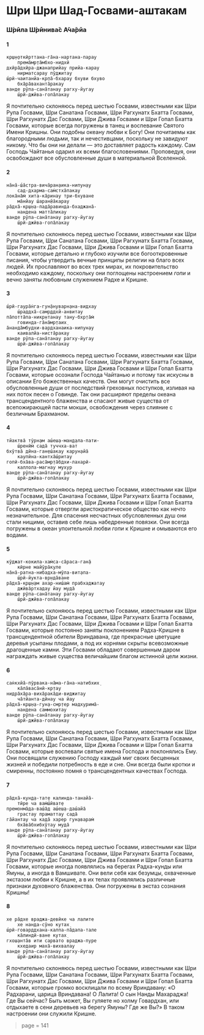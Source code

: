# Шри Шри Шад-Госвами-аштакам

### Ш́рӣла Ш́рӣнива̄с А̄ча̄рйа

#### 1

    кр̣ш̣н̣откӣрттана-га̄на-нартана-парау
        према̄мр̣та̄мбхо-нидхӣ
    дхӣра̄дхӣра-джанаприйау прийа-карау
        нирматсарау пӯджитау
    ш́рӣ-чаитанйа-кр̣па̄-бхарау бхуви бхуво
        бха̄ра̄ваханта̄ракау
    ванде рӯпа-сана̄танау рагху-йугау
        ш́рӣ-джӣва-гопа̄лакау

Я почтительно склоняюсь перед шестью Госвами, известными как Шри Рупа Госвами, Шри Санатана Госвами, Шри Рагхунатх Бхатта Госвами, Шри Рагхунатх Дас Госвами, Шри Джива Госвами и Шри Гопал Бхатта Госвами, которые всегда погружены в танец и воспевание Святого Имени Кришны. Они подобны океану любви к Богу! Они почитаемы как благородными людьми, так и нечестивцами, поскольку не завидуют никому. Что бы они ни делали — это доставляет радость каждому. Сам Господь Чайтанья одарил их всеми благословениями. Проповедуя, они освобождают все обусловленные души в материальной Вселенной.

#### 2

    на̄на̄-ш́а̄стра-вича̄ран̣аика-нипун̣ау
        сад-дхарма-сам̇стха̄пакау
    лока̄на̄м̇ хита-ка̄ринау три-бхуване
        ма̄нйау ш́аран̣йа̄карау
    ра̄дха̄-кр̣ш̣н̣а-пада̄равинда-бхаджана̄-
        нандена матта̄ликау
    ванде рӯпа-сана̄танау рагху-йугау
        ш́рӣ-джӣва-гопа̄лакау

Я почтительно склоняюсь перед шестью Госвами, известными как Шри Рупа Госвами, Шри Санатана Госвами, Шри Рагхунатх Бхатта Госвами, Шри Рагхунатх Дас Госвами, Шри Джива Госвами и Шри Гопал Бхатта Госвами, которые детально и глубоко изучили все богооткровенные писания, чтобы утвердить вечные принципы религии на благо всех людей. Их прославляют во всех трех мирах, их покровительство необходимо каждому, поскольку они поглощены настроением *гопи* и вечно заняты любовным служением Радхе и Кришне.

#### 3

    ш́рӣ-гаура̄н̇га-гун̣а̄нуварн̣ана-видхау
        ш́раддха̄-самр̣ддхй-анвитау
    па̄потта̄па-никр̣нтанау тану-бхр̣та̄м̇
        говинда-га̄на̄мр̣таих̣
    а̄нанда̄мбудхи-вардханаика-нипун̣ау
        каивалйа-ниста̄ракау
    ванде рӯпа-сана̄танау рагху-йугау
        ш́рӣ-джӣва-гопа̄лакау

Я почтительно склоняюсь перед шестью Госвами, известными как Шри Рупа Госвами, Шри Санатана Госвами, Шри Рагхунатх Бхатта Госвами, Шри Рагхунатх Дас Госвами, Шри Джива Госвами и Шри Гопал Бхатта Госвами, которые осознали Господа Чайтанью и потому так искусны в описании Его божественных качеств. Они могут очистить все обусловленные души от последствий греховных поступков, изливая на них поток песен о Говинде. Так они расширяют пределы океана трансцендентного блаженства и спасают живые существа от всепожирающей пасти мокши, освобождения через слияние с безличным Брахманом.

#### 4

    тйактва̄ тӯрн̣ам аш́еш̣а-ман̣д̣ала-пати-
        ш́ренӣм̇ сада̄ туччха-ват
    бхӯтва̄ дӣна-ган̣еш́акау карун̣айа̄
        каупӣна-кантха̄ш́ритау
    гопӣ-бха̄ва-раса̄мр̣та̄бдхи-лахарӣ-
        каллола-магнау мухур
    ванде рӯпа-сана̄танау рагху-йугау
        ш́рӣ-джӣва-гопа̄лакау

Я почтительно склоняюсь перед шестью Госвами, известными как Шри Рупа Госвами, Шри Санатана Госвами, Шри Рагхунатх Бхатта Госвами, Шри Рагхунатх Дас Госвами, Шри Джива Госвами и Шри Гопал Бхатта Госвами, которые отвергли аристократическое общество как нечто незначительное. Для спасения несчастных обусловленных душ они стали нищими, оставив себе лишь набедренные повязки. Они всегда погружены в океан упоительной любви *гопи* к Кришне и омываются его водами.

#### 5

    кӯджат-кокила-хам̇са-са̄раса-ган̣а̄
        кӣрне майӯра̄куле
    на̄на̄-ратна-нибадха-мӯла-вит̣апа-
        ш́рӣ-йукта-вр̣нда̄ване
    ра̄дха̄-кр̣ш̣н̣ам ахар-ниш́ам̇ прабхаджатау
        джӣва̄ртхадау йау муда̄
    ванде рӯпа-сана̄танау рагху-йугау
        ш́рӣ-джӣва-гопа̄лакау

Я почтительно склоняюсь перед шестью Госвами, известными как Шри Рупа Госвами, Шри Санатана Госвами, Шри Рагхунатх Бхатта Госвами, Шри Рагхунатх Дас Госвами, Шри Джива Госвами и Шри Гопал Бхатта Госвами, которые постоянно заняты поклонением Радха-Кришне в трансцендентной обители Вриндавана, где прекрасные цветущие деревья усыпаны плодами, а под их корнями скрыты всевозможные драгоценные камни. Эти Госвами обладают совершенным даром награждать живые существа величайшим благом истинной цели жизни.

#### 6

    сан̇кхйа̄-пӯрвака-на̄ма-га̄на-натибхих̣
        ка̄ла̄васа̄нӣ-кр̣тау
    нидра̄ха̄ра-виха̄рака̄ди-виджитау
        ча̄тйанта-дӣнау ча йау
    ра̄дха̄-кр̣ш̣н̣а-гун̣а-смр̣тер мадхурима̄-
        нандена саммохитау
    ванде рӯпа-сана̄танау рагху-йугау
        ш́рӣ-джӣва-гопа̄лакау

Я почтительно склоняюсь перед шестью Госвами, известными как Шри Рупа Госвами, Шри Санатана Госвами, Шри Рагхунатх Бхатта Госвами, Шри Рагхунатх Дас Госвами, Шри Джива Госвами и Шри Гопал Бхатта Госвами, которые воспевали святые имена Господа и поклонялись Ему. Они посвящали служению Господу каждый миг своих бесценных жизней и победили потребность в еде и сне. Они всегда были кротки и смиренны, постоянно помня о трансцендентных качествах Господа.

#### 7

    ра̄дха̄-кун̣д̣а-тат̣е калинда-танайа̄-
        тӣре ча вам̇ш́ӣват̣е
    премонма̄да-ваш́а̄д аш́еш̣а-даш́айа̄
        грастау праматтау сада̄
    га̄йантау ча када̄ харер гун̣аварам̇
        бха̄ва̄бхибхӯтау муда̄
    ванде рӯпа-сана̄танау рагху-йугау
        ш́рӣ-джӣва-гопа̄лакау

Я почтительно склоняюсь перед шестью Госвами, известными как Шри Рупа Госвами, Шри Санатана Госвами, Шри Рагхунатх Бхатта Госвами, Шри Рагхунатх Дас Госвами, Шри Джива Госвами и Шри Гопал Бхатта Госвами, которые иногда появлялись на берегах Радха-кунды или Ямуны, а иногда в Вамшивате. Они вели себя как безумцы, охваченные экстазом любви к Кришне, а в их телах проявлялись различные признаки духовного блаженства. Они погружены в экстаз сознания Кришны!

#### 8

    хе ра̄дхе враджа-девӣке ча лалите
        хе нанда-сӯно кутах̣
    ш́рӣ-говарддхана-калпа-па̄дапа-тале
        ка̄линдӣ-ване кутах̣
    гхош̣анта̄в ити сарвато враджа-пуре
        кхедаир маха̄-вихвалау
    ванде рӯпа-сана̄танау рагху-йугау
        ш́рӣ-джӣва-гопа̄лакау

Я почтительно склоняюсь перед шестью Госвами, известными как Шри Рупа Госвами, Шри Санатана Госвами, Шри Рагхунатх Бхатта Госвами, Шри Рагхунатх Дас Госвами, Шри Джива Госвами и Шри Гопал Бхатта Госвами, которые громко восклицали по всему Вриндавану: «О Радхарани, царица Вриндавана! О Лалита! О сын Нанды Махараджа! Где Вы сейчас? Быть может, Вы гуляете но холму Говардхан, или отдыхаете в сени деревьев на берегу Ямуны? Где же Вы?» В таком настроении они служили Кришне.


> page = 141